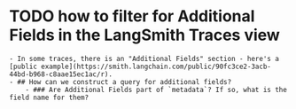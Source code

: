 # TODO how to filter for Additional Fields in the LangSmith Traces view
	- In some traces, there is an "Additional Fields" section - here's a [public example](https://smith.langchain.com/public/90fc3ce2-3acb-44bd-b968-c8aae15ec1ac/r).
	- ## How can we construct a query for additional fields?
		- ### Are Additional Fields part of `metadata`? If so, what is the field name for them?